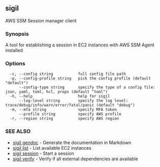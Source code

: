 ## sigil

AWS SSM Session manager client

### Synopsis

A tool for establishing a session in EC2 instances with AWS SSM Agent installed

### Options

```
  -c, --config string           full config file path
  -p, --config-profile string   pick the config profile (default "default")
      --config-type string      specify the type of a config file: json, yaml, toml, hcl, props (default "toml")
  -h, --help                    help for sigil
      --log-level string        specify the log level: trace/debug/info/warn/error/fatal/panic (default "debug")
  -m, --mfa string              specify MFA token
      --profile string          specify AWS profile
  -r, --region string           specify AWS region
```

### SEE ALSO

* [sigil gendoc](sigil_gendoc.md)	 - Generate the documentation in Markdown
* [sigil list](sigil_list.md)	 - List available EC2 instances
* [sigil session](sigil_session.md)	 - Start a session
* [sigil verify](sigil_verify.md)	 - Verify if all external dependencies are available

